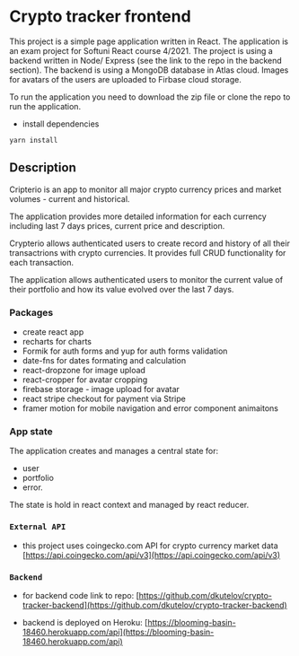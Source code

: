 # Crypto tracker frontend

This project is a simple page application written in React. The application is an exam project for Softuni React course 4/2021. The project is using a backend written in Node/ Express (see the link to the repo in the backend section). The backend is using a MongoDB database in Atlas cloud. Images for avatars of the users are uploaded to Firbase cloud storage.

To run the application you need to download the zip file or clone the repo to run the application.

- install dependencies

```
yarn install
```

## Description

Cripterio is an app to monitor all major crypto currency prices and market volumes - current and historical.

The application provides more detailed information for each currency including last 7 days prices, current price and description.

Crypterio allows authenticated users to create record and history of all their transactrions with crypto currencies. It provides full CRUD functionality for each transaction.

The application allows authenticated users to monitor the current value of their portfolio and how its value evolved over the last 7 days.

### Packages

- create react app
- recharts for charts
- Formik for auth forms and yup for auth forms validation
- date-fns for dates formating and calculation
- react-dropzone for image upload
- react-cropper for avatar cropping
- firebase storage - image upload for avatar
- react stripe checkout for payment via Stripe
- framer motion for mobile navigation and error component animaitons

### App state

The application creates and manages a central state for:

- user
- portfolio
- error.

The state is hold in react context and managed by react reducer.

### `External API`

- this project uses coingecko.com API for crypto currency market data
  [https://api.coingecko.com/api/v3](https://api.coingecko.com/api/v3)

### `Backend`

- for backend code link to repo:
  [https://github.com/dkutelov/crypto-tracker-backend](https://github.com/dkutelov/crypto-tracker-backend)

- backend is deployed on Heroku:
  [https://blooming-basin-18460.herokuapp.com/api](https://blooming-basin-18460.herokuapp.com/api)
